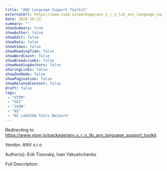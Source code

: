 ```yaml
---
title: "ANV Language Support Toolkit"
externalUrl: https://www.vipm.io/package/anv_s_r_o_lib_anv_language_support_toolkit
date: 2020-10-13
summary: ""
showSummary: true
showAuthor: false
showEdit: false
showData: false
showViews: false
showReadingTime: false
showWordCount: false
showBreadcrumbs: false
showHeadingAnchors: false
sharingLinks: false
showZenMode: false
showPagination: false
showRelatedContent: false
draft: false
tags:
 - "VIPM"
 - "GUI"
 - "JSON"
 - "NI"
 - "NI LabVIEW Tools Network"
---
```


Redirecting to https://www.vipm.io/package/anv_s_r_o_lib_anv_language_support_toolkit

Vendor: ANV s.r.o

Author(s): Erik Tisovský, Ivan Yakushchenko
 
Full Description:
